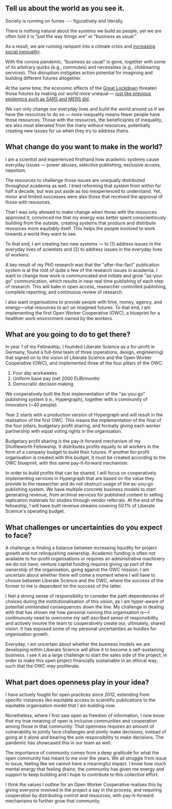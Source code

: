 ## Tell us about the world as you see it.

Society is running on fumes --- figuratively and literally.

There is nothing natural about the systems we build as people, yet we are often told it is “just the way things are” or “business as usual.”

As a result, we are running rampant into a climate crisis and [increasing social inequality](https://news.un.org/en/story/2020/01/1055681).

With the corona pandemic, “business as usual” is gone, together with some of its arbitrary quirks (e.g., commutes) and necessities (e.g., childrearing services). This disruption instigates action potential for imagining and building different futures altogether.

At the same time, the economic effects of the [Great Lockdown](https://blogs.imf.org/2020/04/14/the-great-lockdown-worst-economic-downturn-since-the-great-depression/) threaten those futures by making our world more unequal — [just like previous epidemics such as SARS and MERS did](https://blogs.imf.org/2020/05/11/how-pandemics-leave-the-poor-even-farther-behind/?utm_medium=email&utm_source=govdelivery).

We can only change our everyday lives and build the world around us if we have the resources to do so — more inequality means fewer people have those resources. Those with the resources, the beneficiaries of inequality, are also most alienated from the many without resources, potentially creating new issues for us when they try to address theirs.

## **What change do you want to make in the world?**

I am a scientist and experienced firsthand how academic systems cause everyday issues — power abuses, selective publishing, exclusive access, nepotism.

The resources to challenge those issues are unequally distributed throughout academia as well. I tried reforming that system from within for half a decade, but was put aside as too inexperienced to understand. Yet, minor and limited successes were also those that received the approval of those with resources.

That I was only allowed to make change when those with the resources approved it, convinced me that my energy was better spent conscientiously building from the outside, creating systems that produce and distribute resources more equitably itself. This helps the people involved to work towards a world they want to see.

To that end, I am creating two new systems — to (1) address issues in the everyday lives of scientists and (2) to address issues in the everyday lives of workers.

A key result of my PhD research was that the "after-the-fact" publication system is at the root of quite a few of the research issues in academia. I want to change how work is communicated and initiate and grow "as-you-go" communication, which results in near real time publishing of each step of research. This will bake in open access, researcher controlled publishing, complete reporting, and continuous review of research.

I also want organisations to provide people with time, money, agency, and energy—vital resources to act on imagined futures. To that end, I am implementing the first Open Worker Cooperative (OWC), a blueprint for a healthier work environment owned by the workers.

## **What are you going to do to get there?**

In year 1 of my Fellowship, I founded Liberate Science as a for-profit in Germany, found a full-time team of three (operations, design, engineering) that signed on to the vision of Liberate Science and the Open Worker Cooperative (OWC), and implemented three of the four pillars of the OWC:

1. Four day workweeks
2. Uniform base pay (net 2000 EUR/month)
3. Democratic decision making

We cooperatively built the first implementation of the "as-you-go" publishing system (i.e., Hypergraph), together with a community of innovators (~40 people).

Year 2 starts with a production version of Hypergraph and will result in the realisation of the first OWC. This means the implementation of the final of the four pillars, budgetary profit sharing, and formally giving each worker partnership with equal voting rights in the organisation.

Budgetary profit sharing is the pay-it-forward mechanism of my Shuttleworth Fellowship. It distributes profits equally to all workers in the form of a company budget to build their futures. If another for-profit organisation is created with this budget, it must be created according to the OWC blueprint, with this same pay-it-forward mechanism.

In order to build profits that can be shared, I will focus on cooperatively implementing services in Hypergraph that are based on the value they provide to the researcher and do not obstruct usage of the as-you-go publishing system. We have multiple concrete business models to start generating revenue, from archival services for published content to selling replication materials for studies through vendor referrals. At the end of the fellowship, I will have built revenue streams covering 50.1% of Liberate Science's operating budget.

## **What challenges or uncertainties do you expect to face?**

A challenge is finding a balance between increasing liquidity for project growth and not relinquishing ownership. Academic funding is often not available to for-profit organisations or requires an administrative machinery we do not have; venture capital funding requires giving up part of the ownership of the organisation, going against the OWC mission. I am uncertain about whether there will come a moment where I will have to choose between Liberate Science and the OWC, where the success of the former to me is dependent on the success of the latter.

I feel a strong sense of responsibility to consider the path dependencies of choices during the institutionalisation of this vision, as I am hyper-aware of potential unintended consequences down the line. My challenge in dealing with that has shown me how personal running this organisation is—I continuously need to overcome my self-ascribed sense of responsibility and actively involve the team to cooperatively create our, ultimately, shared vision. It has exposed some of my personal uncertainties as hurdles for organisation growth.

Everyday, I am uncertain about whether the business models we are developing within Liberate Science will allow it to become a self-sustaining business. I see it as a large challenge to start the sales side of the project, in order to make this open project financially sustainable in an ethical way, such that the OWC may proliferate.

## **What part does openness play in your idea?**

I have actively fought for open practices since 2012, extending from specific instances like equitable access to scientific publications to the equitable organisation model that I am building now.

Nonetheless, where I first saw open as freedom of information, I now know that my true meaning of open is inclusive communities and cooperation among those in that community. That openness requires an amount of vulnerability to jointly face challenges and jointly make decisions, instead of going at it alone and bearing the sole responsibility to make decisions. The pandemic has showcased this in our team as well.

The importance of community comes from a deep gratitude for what the open community has meant to me over the years. We all struggle from issue to issue, feeling like we cannot have a meaningful impact. I know how much mental energy that feeling drains; the community has given me energy and support to keep building and I hope to contribute to this collective effort.

I think the values I outline for an Open Worker Cooperative realises this by giving everyone involved in the project a say in the process, and requiring cooperation by distributing control and resources, with pay-it-forward mechanisms to further grow that community.
